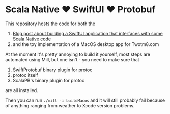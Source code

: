 # Scala Native ❤️ SwiftUI ❤️ Protobuf

This repository hosts the code for both the 

1. [Blog post about building a SwiftUI application that interfaces with some Scala Native code](https://blog.indoorvivants.com/2023-11-24-scala-native-from-swift)
2. and the toy implementation of a MacOS desktop app for Twotm8.com

At the moment it's pretty annoying to build it yourself, most steps are automated using Mill, 
but one isn't - you need to make sure that 

1. SwiftProtobuf binary plugin for protoc  
2. protoc itself
3. ScalaPB's binary plugin for protoc

are all installed.

Then you can run `./mill -i buildMacos` and it will still probably fail because of anything 
ranging from weather to Xcode version problems.
